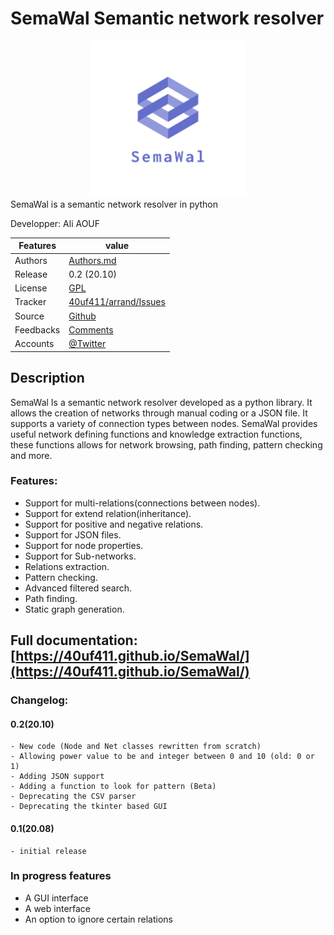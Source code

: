 # SemaWal Semantic network resolver
<div style="text-align:center">
<img src="logo.png" alt="SemaWal logo" style="width:250px;"/>
</div>
SemaWal is a semantic network resolver in python

<!--![arrand logo](doc/arrand_header.png  "arrand logo")-->
<!--![PyPI - Downloads](https://img.shields.io/pypi/dm/arrand)-->

  Developper:  Ali AOUF

Features |   value
---------|---------------------------------------------------------------------------------
Authors  | [Authors.md](https://github.com/40uf411/SemaWal/master/AUTHORS.md)
Release  | 0.2 (20.10)
License  |[GPL](https://github.com/40uf411/SemaWal/master/LICENSE)
Tracker  |[40uf411/arrand/Issues](https://github.com/40uf411/SemaWal/issues)
Source  |[Github](http://github.com/40uf411/SemaWal)
Feedbacks  |[Comments](https://github.com/40uf411/SemaWal/)
Accounts  |[@Twitter](https://twitter.com/40uf411)

## **Description**

SemaWal Is a semantic network resolver developed as a python library. 
It allows the creation of networks through manual coding or a JSON file. It supports a variety of connection types between nodes.
SemaWal provides useful network defining functions and knowledge extraction functions, these functions allows for network browsing, path finding, pattern checking and more.

###  Features:
* Support for multi-relations(connections between nodes).
* Support for extend relation(inheritance).
* Support for positive and negative relations.
* Support for JSON files.
* Support for node properties.
* Support for Sub-networks.
* Relations extraction.
* Pattern checking.
* Advanced filtered search.
* Path finding.
* Static graph generation.


**Full documentation:** [https://40uf411.github.io/SemaWal/](https://40uf411.github.io/SemaWal/)
---
### Changelog:
#### 0.2(20.10)
	- New code (Node and Net classes rewritten from scratch)
	- Allowing power value to be and integer between 0 and 10 (old: 0 or 1)
	- Adding JSON support
	- Adding a function to look for pattern (Beta)
	- Deprecating the CSV parser
	- Deprecating the tkinter based GUI
#### 0.1(20.08)
	- initial release
### In progress features
* A GUI interface
* A web interface
* An option to ignore certain relations
